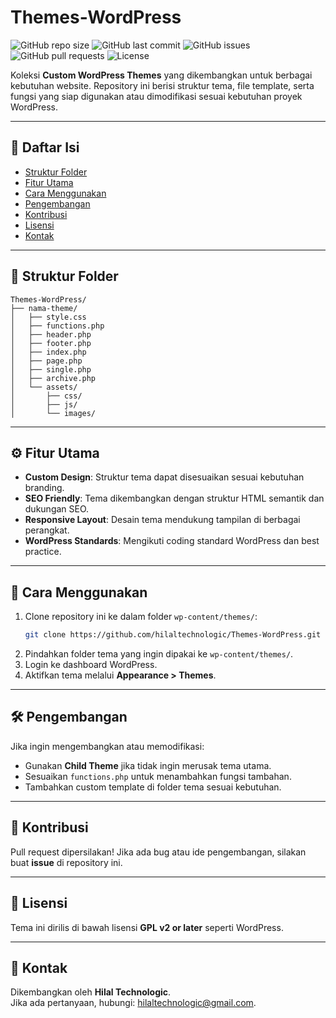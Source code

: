 # Themes-WordPress

![GitHub repo size](https://img.shields.io/github/repo-size/hilaltechnologic/Themes-WordPress?color=green)
![GitHub last commit](https://img.shields.io/github/last-commit/hilaltechnologic/Themes-WordPress?color=blue)
![GitHub issues](https://img.shields.io/github/issues/hilaltechnologic/Themes-WordPress)
![GitHub pull requests](https://img.shields.io/github/issues-pr/hilaltechnologic/Themes-WordPress)
![License](https://img.shields.io/badge/license-GPLv2-orange)

Koleksi **Custom WordPress Themes** yang dikembangkan untuk berbagai kebutuhan website. Repository ini berisi struktur tema, file template, serta fungsi yang siap digunakan atau dimodifikasi sesuai kebutuhan proyek WordPress.

---

## 📌 Daftar Isi
- [Struktur Folder](#-struktur-folder)
- [Fitur Utama](#-fitur-utama)
- [Cara Menggunakan](#-cara-menggunakan)
- [Pengembangan](#-pengembangan)
- [Kontribusi](#-kontribusi)
- [Lisensi](#-lisensi)
- [Kontak](#-kontak)

---

## 📂 Struktur Folder

```
Themes-WordPress/
├── nama-theme/
│   ├── style.css
│   ├── functions.php
│   ├── header.php
│   ├── footer.php
│   ├── index.php
│   ├── page.php
│   ├── single.php
│   ├── archive.php
│   └── assets/
│       ├── css/
│       ├── js/
│       └── images/
```

---

## ⚙️ Fitur Utama
- **Custom Design**: Struktur tema dapat disesuaikan sesuai kebutuhan branding.
- **SEO Friendly**: Tema dikembangkan dengan struktur HTML semantik dan dukungan SEO.
- **Responsive Layout**: Desain tema mendukung tampilan di berbagai perangkat.
- **WordPress Standards**: Mengikuti coding standard WordPress dan best practice.

---

## 🚀 Cara Menggunakan
1. Clone repository ini ke dalam folder `wp-content/themes/`:
   ```bash
   git clone https://github.com/hilaltechnologic/Themes-WordPress.git
   ```
2. Pindahkan folder tema yang ingin dipakai ke `wp-content/themes/`.
3. Login ke dashboard WordPress.
4. Aktifkan tema melalui **Appearance > Themes**.

---

## 🛠 Pengembangan
Jika ingin mengembangkan atau memodifikasi:
- Gunakan **Child Theme** jika tidak ingin merusak tema utama.
- Sesuaikan `functions.php` untuk menambahkan fungsi tambahan.
- Tambahkan custom template di folder tema sesuai kebutuhan.

---

## 🤝 Kontribusi
Pull request dipersilakan! Jika ada bug atau ide pengembangan, silakan buat **issue** di repository ini.

---

## 📜 Lisensi
Tema ini dirilis di bawah lisensi **GPL v2 or later** seperti WordPress.

---

## 📧 Kontak
Dikembangkan oleh **Hilal Technologic**.  
Jika ada pertanyaan, hubungi: [hilaltechnologic@gmail.com](mailto:hilaltechnologic@gmail.com).
